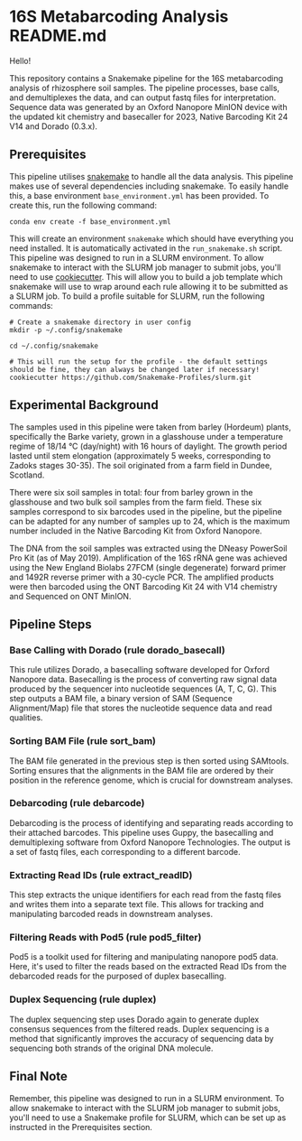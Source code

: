 # 16S Metabarcoding Analysis README.md

Hello!

This repository contains a Snakemake pipeline for the 16S
metabarcoding analysis of rhizosphere soil samples. The pipeline processes,
base calls, and demultiplexes the data, and can output fastq files for interpretation. Sequence data was generated by an Oxford Nanopore MinION device with the updated kit chemistry and basecaller for 2023, Native Barcoding Kit
24 V14 and Dorado (0.3.x).

## Prerequisites

This pipeline utilises [snakemake](snakemake.readthedocs.io) to handle all the data analysis.
This pipeline makes use of several dependencies including snakemake.
To easily handle this, a base environment `base_environment.yml` has been provided.
To create this, run the following command:

```
conda env create -f base_environment.yml
```

This will create an environment `snakemake` which should have everything you need installed.
It is automatically activated in the `run_snakemake.sh` script.
This pipeline was designed to run in a SLURM environment.
To allow snakemake to interact with the SLURM job manager to submit jobs, you'll need to use [cookiecutter](https://pypi.org/project/cookiecutter/).
This will allow you to build a job template which snakemake will use to wrap around each rule allowing it to be submitted as a SLURM job.
To build a profile suitable for SLURM, run the following commands:

```
# Create a snakemake directory in user config
mkdir -p ~/.config/snakemake

cd ~/.config/snakemake

# This will run the setup for the profile - the default settings should be fine, they can always be changed later if necessary!
cookiecutter https://github.com/Snakemake-Profiles/slurm.git
```

## Experimental Background

The samples used in this pipeline were taken from barley (Hordeum) plants, specifically the Barke variety, grown in a glasshouse under a temperature regime of 18/14 °C (day/night) with 16 hours of daylight.
The growth period lasted until stem elongation (approximately 5 weeks, corresponding to Zadoks stages 30-35).
The soil originated from a farm field in Dundee, Scotland.

There were six soil samples in total: four from barley grown in the glasshouse and two bulk soil samples from the farm field.
These six samples correspond to six barcodes used in the pipeline, but the pipeline can be adapted for any number of samples up to 24, which is the maximum number
included in the Native Barcoding Kit from Oxford Nanopore.

The DNA from the soil samples was extracted using the DNeasy PowerSoil Pro Kit (as of May 2019).
Amplification of the 16S rRNA gene was achieved using the New England Biolabs 27FCM (single degenerate) forward primer and 1492R reverse primer with a 30-cycle PCR. The amplified products were then barcoded using the ONT Barcoding Kit 24 with V14 chemistry and Sequenced on ONT MinION.
 
## Pipeline Steps

###  Base Calling with Dorado (rule dorado_basecall)

This rule utilizes Dorado, a basecalling software developed for Oxford Nanopore data.
Basecalling is the process of converting raw signal data produced by the sequencer into nucleotide sequences (A, T, C, G).
This step outputs a BAM file, a binary version of SAM (Sequence Alignment/Map) file that stores the nucleotide sequence data and read qualities.

### Sorting BAM File (rule sort_bam)

The BAM file generated in the previous step is then sorted using SAMtools.
Sorting ensures that the alignments in the BAM file are ordered by their position in the reference genome, which is crucial for downstream analyses.

### Debarcoding (rule debarcode)

Debarcoding is the process of identifying and separating reads according to their attached barcodes.
This pipeline uses Guppy, the basecalling and demultiplexing software from Oxford Nanopore Technologies.
The output is a set of fastq files, each corresponding to a different barcode.

### Extracting Read IDs (rule extract_readID)

This step extracts the unique identifiers for each read from the fastq files and writes them into a separate text file.
This allows for tracking and manipulating barcoded reads in downstream analyses.

### Filtering Reads with Pod5 (rule pod5_filter)

Pod5 is a toolkit used for filtering and manipulating nanopore pod5 data.
Here, it's used to filter the reads based on the extracted Read IDs from the debarcoded reads for the purposed of duplex basecalling.


### Duplex Sequencing (rule duplex)

The duplex sequencing step uses Dorado again to generate duplex consensus sequences from the filtered reads.
Duplex sequencing is a method that significantly improves the accuracy of sequencing data by sequencing both strands of the original DNA molecule.

## Final Note
Remember, this pipeline was designed to run in a SLURM environment.
To allow snakemake to interact with the SLURM job manager to submit jobs, you'll need to use a Snakemake profile for SLURM, which can be set up as instructed in the Prerequisites section.

